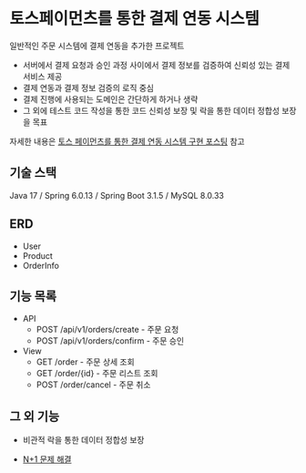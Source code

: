 # 토스페이먼츠를 통한 결제 연동 시스템

일반적인 주문 시스템에 결제 연동을 추가한 프로젝트

- 서버에서 결제 요청과 승인 과정 사이에서 결제 정보를 검증하여 신뢰성 있는 결제 서비스 제공
- 결제 연동과 결제 정보 검증의 로직 중심
- 결제 진행에 사용되는 도메인은 간단하게 하거나 생략
- 그 외에 테스트 코드 작성을 통한 코드 신뢰성 보장 및 락을 통한 데이터 정합성 보장을 목표

[//]: # (결제 플로우 이미지 추가)

자세한 내용은 [토스 페이먼츠를 통한 결제 연동 시스템 구현 포스팅](https://hyoguoo.gitbook.io/tech-log/payment_system_with_toss) 참고

## 기술 스택

Java 17 / Spring 6.0.13 / Spring Boot 3.1.5 / MySQL 8.0.33

## ERD

- User
- Product
- OrderInfo

[//]: # (ERD 이미지 추가)

## 기능 목록

- API
    - POST /api/v1/orders/create - 주문 요청
    - POST /api/v1/orders/confirm - 주문 승인
- View
    - GET /order - 주문 상세 조회
    - GET /order/{id} - 주문 리스트 조회
    - POST /order/cancel - 주문 취소

## 그 외 기능

- 비관적 락을 통한 데이터 정합성 보장

[//]: # (비관적 락을 통한 데이터 정합성 보장 이미지 추가)

- [N+1 문제 해결](https://hyoguoo.gitbook.io/tech-log/jpa_n+1)
